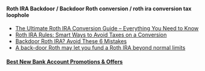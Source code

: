 #### Roth IRA Backdoor / Backdoor Roth conversion / roth ira conversion tax loophole
* [The Ultimate Roth IRA Conversion Guide – Everything You Need to Know](http://www.goodfinancialcents.com/roth-ira-conversion-tax-rules/)
* [Roth IRA Rules: Smart Ways to Avoid Taxes on a Conversion](https://www.betterment.com/resources/retirement/401ks-and-iras/roth-ira-rules-smart-ways-to-avoid-taxes-on-a-conversion/)
* [Backdoor Roth IRA? Avoid These 6 Mistakes](http://news.morningstar.com/articlenet/article.aspx?id=687449)
* [A back-door Roth may let you fund a Roth IRA beyond normal limits](http://www.rothira.com/what-is-a-backdoor-roth-ira)

#### [Best New Bank Account Promotions & Offers](http://www.moneycrashers.com/best-new-bank-account-promotions-offers/)
